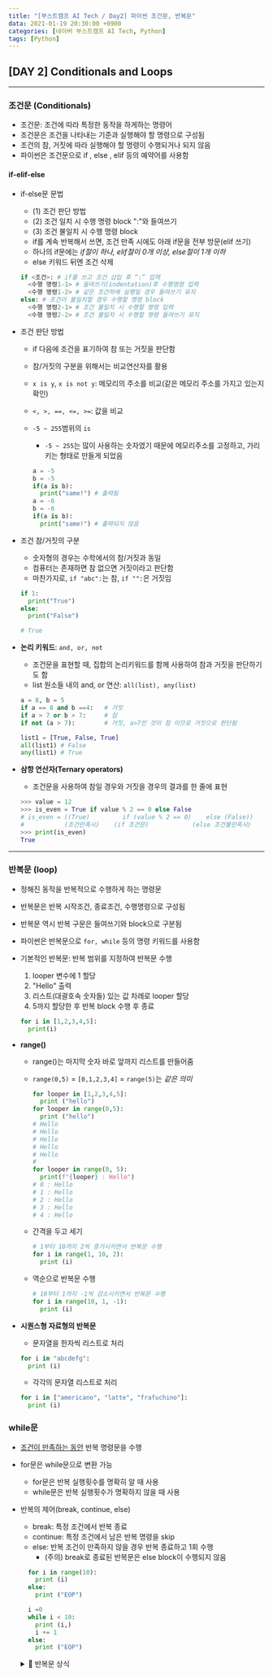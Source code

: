 ```yaml
---
title: "[부스트캠프 AI Tech / Day2] 파이썬 조건문, 반복문"
data: 2021-01-19 20:30:00 +0900
categories: [네이버 부스트캠프 AI Tech, Python]
tags: [Python]
---
```



## **[DAY 2] Conditionals and Loops**

---

### **조건문** (Conditionals)

- 조건문: 조건에 따라 특정한 동작을 하게하는 명령어
- 조건문은 조건을 나타내는 기준과 실행해야 할 명령으로 구성됨
- 조건의 참, 거짓에 따라 실행해야 할 명령이 수행되거나 되지 않음
- 파이썬은 조건문으로 if , else , elif 등의 예약어를 사용함

#### **if-elif-else**

- if-else문 문법
  - (1) 조건 판단 방법
  - (2) 조건 일치 시 수행 명령 block ":"와 들여쓰기
  - (3) 조건 불일치 시 수행 명령 block
  - if를 계속 반복해서 쓰면, 조건 만족 시에도 아래 if문을 전부 방문(elif 쓰기)
  - 하나의 if문에는 *if절이 하나, elif절이 0개 이상, else절이 1개 이하*
  - else 키워드 뒤엔 조건 삭제

  ```python
  if <조건>: # if를 쓰고 조건 삽입 후 “:” 입력
    <수행 명령1-1> # 들여쓰기(indentation)후 수행명령 입력
    <수행 명령1-2> # 같은 조건하에 실행일 경우 들여쓰기 유지
  else: # 조건이 불일치할 경우 수행할 명령 block
    <수행 명령2-1> # 조건 불일치 시 수행할 명령 입력
    <수행 명령2-2> # 조건 불일치 시 수행할 명령 들여쓰기 유지
  ```

- 조건 판단 방법
  - if 다음에 조건을 표기하여 참 또는 거짓을 판단함
  - 참/거짓의 구분을 위해서는 비교연산자를 활용
  - `x is y`, `x is not y`: 메모리의 주소를 비교(같은 메모리 주소를 가지고 있는지 확인)
  - `<, >, ==, <=, >=`: 값을 비교
  - `-5 ~ 255`범위의 `is`
    - `-5 ~ 255`는 많이 사용하는 숫자였기 때문에 메모리주소를 고정하고, 가리키는 형태로 만들게 되었음

    ```python
    a = -5
    b = -5
    if(a is b):
      print("same!") # 출력됨
    a = -6
    b = -6
    if(a is b):
      print("same!") # 출력되지 않음
    ```

- 조건 참/거짓의 구분
  - 숫자형의 경우는 수학에서의 참/거짓과 동일
  - 컴퓨터는 존재하면 참 없으면 거짓이라고 판단함
  - 마찬가지로, `if "abc":`는 참, `if "":`은 거짓임

  ```python
  if 1:
    print("True")
  else:
    print("False")
  
  # True
  ```

- **논리 키워드**: `and, or, not`
  - 조건문을 표현할 때, 집합의 논리키워드를 함께 사용하여 참과 거짓을 판단하기도 함
  - list 원소들 내의 and, or 연산: `all(list), any(list)`
  
  ```python
  a = 8, b = 5
  if a == 8 and b ==4:   # 거짓
  if a > 7 or b > 7:     # 참
  if not (a > 7):        # 거짓, a>7인 것이 참 이므로 거짓으로 판단됨

  list1 = [True, False, True]
  all(list1) # False
  any(list1) # True
  ```

- **삼항 연산자(Ternary operators)**
  - 조건문을 사용하여 참일 경우와 거짓을 경우의 결과를 한 줄에 표현

  ```python
  >>> value = 12
  >>> is_even = True if value % 2 == 0 else False
  # is_even = ((True)         if (value % 2 == 0)    else (False))
  #           (조건만족시)    (if 조건문)            (else 조건불만족시)
  >>> print(is_even)
  True
  ```

---

### **반복문** (loop)

- 정해진 동작을 반복적으로 수행하게 하는 명령문
- 반복문은 반복 시작조건, 종료조건, 수행명령으로 구성됨
- 반복문 역시 반복 구문은 들여쓰기와 block으로 구분됨
- 파이썬은 반복문으로 `for, while` 등의 명령 키워드를 사용함
- 기본적인 반복문: 반복 범위를 지정하여 반복문 수행
  1. looper 변수에 1 할당
  2. "Hello" 출력
  3. 리스트(대괄호속 숫자들) 있는 값 차례로 looper 할당
  4. 5까지 할당한 후 반복 block 수행 후 종료
  
  ```python
  for i in [1,2,3,4,5]:
    print(i)
  ```

- **range()**
  - range()는 마지막 숫자 바로 앞까지 리스트를 만들어줌
  - `range(0,5)` = `[0,1,2,3,4]` = `range(5)`는 *같은 의미*
  
    ```python
    for looper in [1,2,3,4,5]:
      print ("hello")
    for looper in range(0,5):
      print ("hello")
    # Hello
    # Hello
    # Hello
    # Hello
    # Hello
    #
    for looper in range(0, 5):
      print(f"{looper} : Hello")
    # 0 : Hello
    # 1 : Hello
    # 2 : Hello
    # 3 : Hello
    # 4 : Hello
    ```

  - 간격을 두고 세기
  
    ```python
    # 1부터 10까지 2씩 증가시키면서 반복문 수행
    for i in range(1, 10, 2):
      print (i)
    ```

  - 역순으로 반복문 수행

    ```python
    # 10부터 1까지 -1씩 감소시키면서 반복문 수행
    for i in range(10, 1, -1):
      print (i)
    ```

- **시퀀스형 자료형의 반복문**
  - 문자열을 한자씩 리스트로 처리
  
  ```python
  for i in "abcdefg":
    print (i)
  ```

  - 각각의 문자열 리스트로 처리
  
  ```python
  for i in ["americano", "latte", "frafuchino"]:
    print (i)
  ```

### while문

- <u>조건이 만족하는 동안</u> 반복 명령문을 수행
- for문은 while문으로 변환 가능
  - for문은 반복 실행횟수를 명확히 알 때 사용
  - while문은 반복 실행횟수가 명확하지 않을 때 사용
- 반복의 제어(break, continue, else)
  - break: 특정 조건에서 반복 종료
  - continue: 특정 조건에서 남은 반복 명령을 skip
  - else: 반복 조건이 만족하지 않을 경우 반복 종료하고 1회 수행
    - (주의) break로 종료된 반복문은 else block이 수행되지 않음

  ```python
    for i in range(10):
      print (i)
    else:
      print ("EOP")

    i =0
    while i < 10:
      print (i,)
      i += 1
    else:
      print ("EOP")
  ```

  <details markdown="2"> <summary> 📌 반복문 상식 </summary>

  - 반복문 변수명  
    - 임시적인 반복 변수는 대부분 i, j, k로 정함
  - 0부터 시작하는 반복문
    - 반복문은 대부분 0부터 반복을 시작
    - 이것도 일종의 관례로 1부터 시작하는 언어도 존재
    - 2진수가 0부터 시작하기 때문에 0부터 시작하는 것을 권장
  - 무한 loop
    - 반복 명령이 끝나지 않는 프로그램 오류
    - CPU와 메모리 등 컴퓨터의 리소스를 과다하게 점유

  </details>
